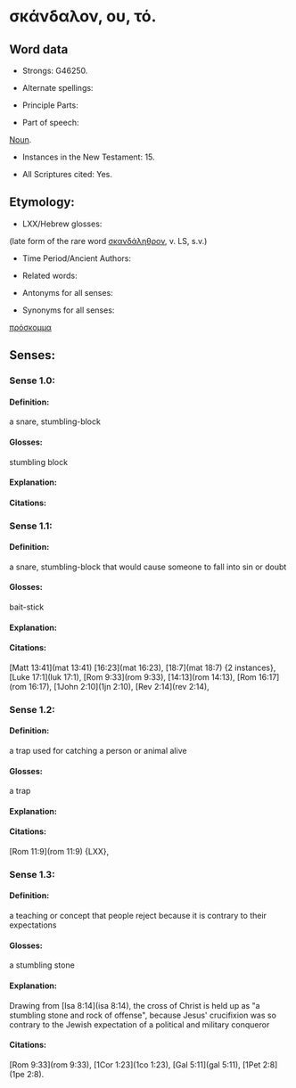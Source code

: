 # σκάνδαλον, ου, τό.

<!-- Status: S2=NeedsReview -->
<!-- Lexica used for edits: BDAG LN FFM BN LSJM MM   -->

## Word data

* Strongs: G46250.

* Alternate spellings:


* Principle Parts: 


* Part of speech: 

[Noun](http://ugg.readthedocs.io/en/latest/noun.html).

* Instances in the New Testament: 15.

* All Scriptures cited: Yes.

## Etymology: 


* LXX/Hebrew glosses: 

(late form of the rare word [σκανδάληθρον](), v. LS, s.v.) 

* Time Period/Ancient Authors: 


* Related words: 

* Antonyms for all senses:

* Synonyms for all senses: 

 [πρόσκομμα](../G43480/01.md) 

## Senses: 

### Sense  1.0: 

#### Definition: 

a snare, stumbling-block  

#### Glosses: 

stumbling block

#### Explanation: 

#### Citations: 


### Sense  1.1: 

#### Definition: 

a snare, stumbling-block that would cause someone to fall into sin or doubt

#### Glosses: 

bait-stick

#### Explanation: 


#### Citations: 

[Matt 13:41](mat 13:41) [16:23](mat 16:23), [18:7](mat 18:7) {2 instances}, [Luke 17:1](luk 17:1), [Rom 9:33](rom 9:33), [14:13](rom 14:13), [Rom 16:17](rom 16:17), [1John 2:10](1jn 2:10), [Rev 2:14](rev 2:14),


### Sense  1.2: 

#### Definition: 

a trap used for catching a person or animal alive

#### Glosses:

a trap

#### Explanation:


#### Citations: 

[Rom 11:9](rom 11:9) {LXX}, 


### Sense  1.3: 

#### Definition: 

a teaching or concept that people reject because it is contrary to their expectations

#### Glosses:

a stumbling stone

#### Explanation:

Drawing from [Isa 8:14](isa 8:14), the cross of Christ is held up as "a stumbling stone and rock of offense", because Jesus' crucifixion was so contrary to the Jewish expectation of a political and military conqueror


#### Citations: 

[Rom 9:33](rom 9:33), [1Cor 1:23](1co 1:23), [Gal 5:11](gal 5:11), [1Pet 2:8](1pe 2:8).